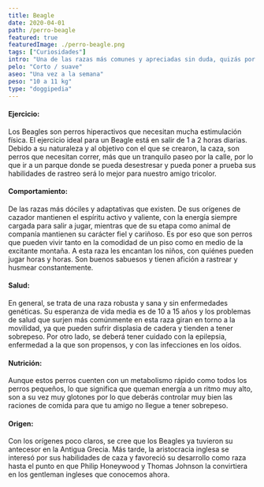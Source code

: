 ```yaml
---
title: Beagle
date: 2020-04-01
path: /perro-beagle
featured: true
featuredImage: ./perro-beagle.png
tags: ["Curiosidades"]
intro: "Una de las razas más comunes y apreciadas sin duda, quizás por su afán de complacer a su familia."
pelo: "Corto / suave"
aseo: "Una vez a la semana"
peso: "10 a 11 kg"
type: "doggipedia"
---
```


#### Ejercicio:
Los Beagles son perros hiperactivos que necesitan mucha estimulación física. El ejercicio ideal para un Beagle está en salir de 1 a 2 horas diarias. Debido a su naturaleza y al objetivo con el que se crearon, la caza, son perros que necesitan correr, más que un tranquilo paseo por la calle, por lo que ir a un parque donde se pueda desestresar y pueda poner a prueba sus habilidades de rastreo será lo mejor para nuestro amigo tricolor.

#### Comportamiento:
De las razas más dóciles y adaptativas que existen. De sus orígenes de cazador mantienen el espíritu activo y valiente, con la energía siempre cargada para salir a jugar, mientras que de su etapa como animal de companía mantienen su carácter fiel y cariñoso. Es por eso que son perros que pueden vivir tanto en la comodidad de un piso como en medio de la excitante montaña. A esta raza les encantan los niños, con quiénes pueden jugar horas y horas. Son buenos sabuesos y tienen afición a rastrear y husmear constantemente.

#### Salud:
En general, se trata de una raza robusta y sana y sin enfermedades genéticas. Su esperanza de vida media es de 10 a 15 años y los problemas de salud que surjen más comúnmente en esta raza giran en torno a la movilidad, ya que pueden sufrir displasia de cadera y tienden a tener sobrepeso. 
Por otro lado, se deberá tener cuidado con la epilepsia, enfermedad a la que son propensos, y con las infecciones en los oídos.

#### Nutrición:
Aunque estos perros cuenten con un metabolismo rápido como todos los perros pequeños, lo que significa que queman energía a un ritmo muy alto, son a su vez muy glotones por lo que deberás controlar muy bien las raciones de comida para que tu amigo no llegue a tener sobrepeso.

#### Origen:
Con los orígenes poco claros, se cree que los Beagles ya tuvieron su antecesor en la Antigua Grecia. Más tarde, la aristocracia inglesa se interesó por sus habilidades de caza y favoreció su desarrollo como raza hasta el punto en que Philip Honeywood y Thomas Johnson la convirtiera en los gentleman ingleses que conocemos ahora.


